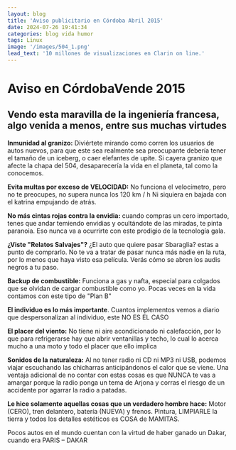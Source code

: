 ```yaml
---
layout: blog
title: 'Aviso publicitario en Córdoba Abril 2015'
date: 2024-07-26 19:41:34
categories: blog vida humor
tags: Linux
image: '/images/504_1.png'
lead_text: '10 millones de visualizaciones en Clarin on line.'
---
```


# Aviso en CórdobaVende 2015

## Vendo esta maravilla de la ingeniería francesa, algo venida a menos, entre sus muchas virtudes

**Inmunidad al granizo:** Diviértete mirando como corren los usuarios de autos nuevos, para que este sea realmente sea preocupante debería tener el tamaño de un iceberg, o caer elefantes de upite. Si cayera granizo que afecte la chapa del 504, desaparecería la vida en el planeta, tal como la conocemos.

**Evita multas por exceso de VELOCIDAD:** No funciona el velocímetro, pero no te preocupes, no supera nunca los 120 km / h Ni siquiera en bajada con el katrina empujando de atrás.

**No más cintas rojas contra la envidia:** cuando compras un cero importado, tenes que andar temiendo envidias y ocultándote de las miradas, te pinta paranoia. Eso nunca va a ocurrirte con este prodigio de la tecnología gala.

**¿Viste "Relatos Salvajes"?** ¿El auto que quiere pasar Sbaraglia? estas a punto de comprarlo. No te va a tratar de pasar nunca más nadie en la ruta, por lo menos que haya visto esa película. Verás cómo se abren los audis negros a tu paso.

**Backup de combustible:** Funciona a gas y nafta, especial para colgados que se olvidan de cargar combustible como yo. Pocas veces en la vida contamos con este tipo de "Plan B"

**El individuo es lo más importante**. Cuantos implementos vemos a diario que despersonalizan al individuo, este NO ES EL CASO

**El placer del viento:** No tiene ni aire acondicionado ni calefacción, por lo que para refrigerarse hay que abrir ventanillas y techo, lo cual lo acerca mucho a una moto y todo el placer que ello implica

**Sonidos de la naturaleza:** Al no tener radio ni CD ni MP3 ni USB, podemos viajar escuchando las chicharras anticipándonos el calor que se viene. Una ventaja adicional de no contar con estas cosas es que NUNCA te vas a amargar porque la radio ponga un tema de Arjona y corras el riesgo de un accidente por agarrar la radio a patadas.

**Le hice solamente aquellas cosas que un verdadero hombre hace:** Motor (CERO), tren delantero, batería (NUEVA) y frenos. Pintura, LIMPIARLE la tierra y todos los detalles estéticos es COSA de MAMITAS.

Pocos autos en el mundo cuentan con la virtud de haber ganado un Dakar, cuando era PARIS – DAKAR

